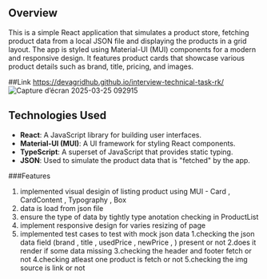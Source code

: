 ## Overview

This is a simple React application that simulates a product store, fetching product data from a local JSON file and displaying the products in a grid layout. The app is styled using Material-UI (MUI) components for a modern and responsive design. It features product cards that showcase various product details such as brand, title, pricing, and images.

##Link
https://devagridhub.github.io/interview-technical-task-rk/
![Capture d’écran 2025-03-25 092915](https://github.com/user-attachments/assets/9ffe423e-28ee-4783-996f-1bdb3dc7de60)


## Technologies Used

- **React**: A JavaScript library for building user interfaces.
- **Material-UI (MUI)**: A UI framework for styling React components.
- **TypeScript**: A superset of JavaScript that provides static typing.
- **JSON**: Used to simulate the product data that is "fetched" by the app.

###Features
1. implemented visual desigin of listing product using MUI - Card , CardContent , Typography , Box
2. data is load from json file 
3. ensure the type of data by tightly type anotation checking in ProductList
4. implement responsive design for varies resizing of page
5. implemented test cases to test with mock json data
     1.checking the json data field (brand , title , usedPrice , newPrice , ) present or not 
     2.does it render if some data missing
     3.checking the header and footer fetch or not
     4.checking atleast one product is fetch or not
     5.checking the img source is link or not


